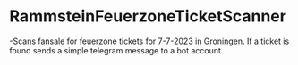 # RammsteinFeuerzoneTicketScanner

-Scans fansale for feuerzone tickets for 7-7-2023 in Groningen. If a ticket is found sends a simple telegram message to a bot account.
